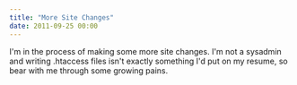 ```yaml
---
title: "More Site Changes"
date: 2011-09-25 00:00
---
```


I'm in the process of making some more site changes. I'm not a sysadmin and writing .htaccess files isn't exactly something I'd put on my resume, so bear with me through some growing pains.

<!-- more -->

